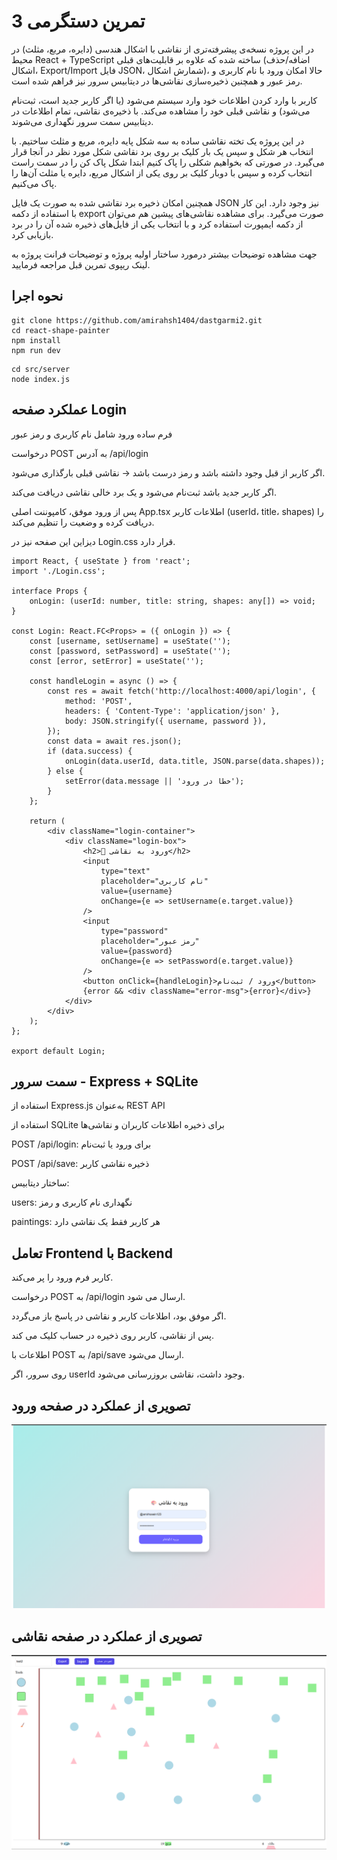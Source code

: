 # تمرین دستگرمی 3

در این پروژه نسخه‌ی پیشرفته‌تری از نقاشی با اشکال هندسی (دایره، مربع، مثلث) در محیط React + TypeScript ساخته شده که علاوه بر قابلیت‌های قبلی (اضافه/حذف اشکال، Export/Import فایل JSON، شمارش اشکال)، حالا امکان ورود با نام کاربری و رمز عبور و همچنین ذخیره‌سازی نقاشی‌ها در دیتابیس سرور نیز فراهم شده است.

کاربر با وارد کردن اطلاعات خود وارد سیستم می‌شود (یا اگر کاربر جدید است، ثبت‌نام می‌شود) و نقاشی قبلی خود را مشاهده می‌کند. با ذخیره‌ی نقاشی، تمام اطلاعات در دیتابیس سمت سرور نگهداری می‌شوند.


در این پروژه یک تخته نقاشی ساده به سه شکل پایه دایره، مربع و مثلث ساختیم. با انتخاب هر شکل و سپس یک بار کلیک بر روی برد نقاشی شکل مورد نظر در آنجا قرار می‌گیرد. در صورتی که بخواهیم شکلی را پاک کنیم ابتدا شکل پاک کن را در سمت راست انتخاب کرده و سپس با دوبار کلیک بر روی یکی از اشکال مربع، دایره یا مثلث آن‌ها را پاک می‌کنیم.

همچنین امکان ذخیره برد نقاشی شده به صورت یک فایل JSON نیز وجود دارد. این کار با استفاده از دکمه export صورت می‌گیرد. برای مشاهده نقاشی‌های پیشین هم می‌توان از دکمه ایمپورت استفاده کرد و با انتخاب یکی از فایل‌های ذخیره شده آن را در برد بازیابی کرد.

جهت مشاهده توضیحات بیشتر درمورد ساختار اولیه پروژه و توضیحات فرانت پروژه به لینک ریپوی تمرین قبل مراجعه فرمایید.

## نحوه اجرا
```
git clone https://github.com/amirahsh1404/dastgarmi2.git
cd react-shape-painter
npm install
npm run dev
```

```
cd src/server
node index.js
```

## عملکرد صفحه Login
فرم ساده ورود شامل نام کاربری و رمز عبور

درخواست POST به آدرس /api/login

اگر کاربر از قبل وجود داشته باشد و رمز درست باشد → نقاشی قبلی بارگذاری می‌شود.

اگر کاربر جدید باشد ثبت‌نام می‌شود و یک برد خالی نقاشی دریافت می‌کند.

پس از ورود موفق، کامپوننت اصلی App.tsx اطلاعات کاربر (userId، title، shapes) را دریافت کرده و وضعیت را تنظیم می‌کند.

دیزاین این صفحه نیز در Login.css قرار دارد.

```
import React, { useState } from 'react';
import './Login.css';

interface Props {
    onLogin: (userId: number, title: string, shapes: any[]) => void;
}

const Login: React.FC<Props> = ({ onLogin }) => {
    const [username, setUsername] = useState('');
    const [password, setPassword] = useState('');
    const [error, setError] = useState('');

    const handleLogin = async () => {
        const res = await fetch('http://localhost:4000/api/login', {
            method: 'POST',
            headers: { 'Content-Type': 'application/json' },
            body: JSON.stringify({ username, password }),
        });
        const data = await res.json();
        if (data.success) {
            onLogin(data.userId, data.title, JSON.parse(data.shapes));
        } else {
            setError(data.message || 'خطا در ورود');
        }
    };

    return (
        <div className="login-container">
            <div className="login-box">
                <h2>🎨 ورود به نقاشی</h2>
                <input
                    type="text"
                    placeholder="نام کاربری"
                    value={username}
                    onChange={e => setUsername(e.target.value)}
                />
                <input
                    type="password"
                    placeholder="رمز عبور"
                    value={password}
                    onChange={e => setPassword(e.target.value)}
                />
                <button onClick={handleLogin}>ورود / ثبت‌نام</button>
                {error && <div className="error-msg">{error}</div>}
            </div>
        </div>
    );
};

export default Login;

```

## سمت سرور - Express + SQLite

استفاده از Express.js به‌عنوان REST API

استفاده از SQLite برای ذخیره اطلاعات کاربران و نقاشی‌ها


POST /api/login: برای ورود یا ثبت‌نام

POST /api/save: ذخیره نقاشی کاربر

ساختار دیتابیس:

users: نگهداری نام کاربری و رمز

paintings: هر کاربر فقط یک نقاشی دارد

## تعامل Frontend با Backend
کاربر فرم ورود را پر می‌کند.

درخواست POST به /api/login ارسال می شود.

اگر موفق بود، اطلاعات کاربر و نقاشی در پاسخ باز می‌گردد.


پس از نقاشی، کاربر روی ذخیره در حساب کلیک می کند.

اطلاعات با POST به /api/save ارسال می‌شود.

روی سرور، اگر userId وجود داشت، نقاشی بروزرسانی می‌شود.

## تصویری از عملکرد در صفحه ورود
  <img src="screenshot1.png" alt="دستگرمی">

  ## تصویری از عملکرد در صفحه نقاشی
  <img src="screenshot2.png" alt="دستگرمی">



